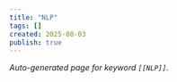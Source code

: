 ```yaml
---
title: "NLP"
tags: []
created: 2025-08-03
publish: true
---
```


_Auto-generated page for keyword `[[NLP]]`._
